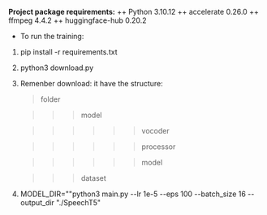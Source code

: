 
**Project package requirements:**
   ++ Python 3.10.12
   ++ accelerate 0.26.0
   ++ ffmpeg 4.4.2
   ++ huggingface-hub 0.20.2
+ To run the training:
1. pip install -r requirements.txt
2. python3 download.py
3. Remenber download: it have the structure:
   
   > folder
   
   >>> model
   
   >>>>>> vocoder
 
   >>>>>> processor
   
   >>>>>> model

   >>> dataset
   
5. MODEL_DIR="<folder when running download.py>"python3 main.py --lr 1e-5 --eps 100 --batch_size 16 --output_dir "./SpeechT5"
